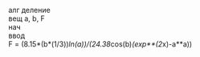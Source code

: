 алг деление  
вещ a, b, F  
нач  
ввод  
  F = (8.15*(b*(1/3))*ln(a))/(24.38*cos(b)*(exp**(2*x)-a**a))
